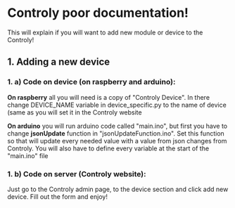 # Controly poor documentation!

This will explain if you will want to add new module or device to the Controly!

## 1. Adding a new device
### 1. a) Code on device (on raspberry and arduino):
**On raspberry** all you will need is a copy of "Controly Device". In there change DEVICE_NAME variable in device_specific.py to the name of device (same as you will set it in the Controly website

**On arduino** you will run arduino code called "main.ino", but first you have to change **jsonUpdate** function in "jsonUpdateFunction.ino". Set this function so that will update every needed value with a value from json changes from Controly. You will also have to define every variable at the start of the "main.ino" file

### 1. b) Code on server (Controly website):
Just go to the Controly admin page, to the device section and click add new device. Fill out the form and enjoy!